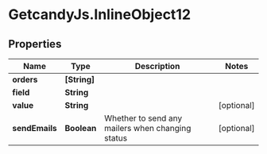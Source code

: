 # GetcandyJs.InlineObject12

## Properties

Name | Type | Description | Notes
------------ | ------------- | ------------- | -------------
**orders** | **[String]** |  | 
**field** | **String** |  | 
**value** | **String** |  | [optional] 
**sendEmails** | **Boolean** | Whether to send any mailers when changing status | [optional] 


